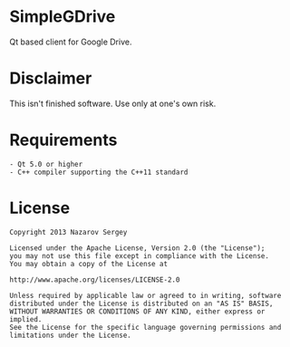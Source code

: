 SimpleGDrive
============
Qt based client for Google Drive.

Disclaimer
==========
This isn't finished software. Use only at one's own risk.

Requirements
============
	- Qt 5.0 or higher
	- C++ compiler supporting the C++11 standard

License
========

  	Copyright 2013 Nazarov Sergey
	
	Licensed under the Apache License, Version 2.0 (the "License");
	you may not use this file except in compliance with the License.
	You may obtain a copy of the License at
	
	http://www.apache.org/licenses/LICENSE-2.0
	
	Unless required by applicable law or agreed to in writing, software
	distributed under the License is distributed on an "AS IS" BASIS,
	WITHOUT WARRANTIES OR CONDITIONS OF ANY KIND, either express or implied.
	See the License for the specific language governing permissions and limitations under the License.
